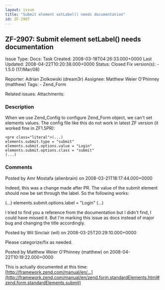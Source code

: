 ```yaml
---
layout: issue
title: "Submit element setLabel() needs documentation"
id: ZF-2907
---
```


ZF-2907: Submit element setLabel() needs documentation
------------------------------------------------------

 Issue Type: Docs: Task  Created: 2008-03-18T04:26:33.000+0000 Last Updated: 2008-04-22T10:20:38.000+0000 Status: Closed Fix version(s): - 1.5.0 (17/Mar/08)
 
 Reporter:  Adrian Ziolkowski (dream3r)  Assignee:  Matthew Weier O'Phinney (matthew)  Tags: - Zend\_Form
 
 Related issues: 
 Attachments: 
### Description

When we use Zend\_Config to configure Zend\_Form object, we can't set elements values. The config file like this do not work in latest ZF version (it worked fine in ZF1.5PR):

 
    <pre class="literal">(...)
    elements.submit.type = "submit"
    elements.submit.options.value = "Login"
    elements.submit.options.class = "submit"
    (...)

 

 

### Comments

Posted by Amr Mostafa (alienbrain) on 2008-03-21T18:17:44.000+0000

Indeed, this was a change made after PR. The value of the submit element should now be set through the label. So the following works:

(...) elements.submit.options.label = "Login" (...)

I tried to find you a reference from the documentation but I didn't find, I could have missed it. But I'm marking this issue as docs instead of major bug and changing the title accordingly.

 

 

Posted by Wil Sinclair (wil) on 2008-03-25T20:29:10.000+0000

Please categorize/fix as needed.

 

 

Posted by Matthew Weier O'Phinney (matthew) on 2008-04-22T10:19:22.000+0000

This is actually documented at this time: [http://framework.zend.com/manual/en/…](http://framework.zend.com/manual/en/zend.form.standardElements.html#zend.form.standardElements.submit)

 

 